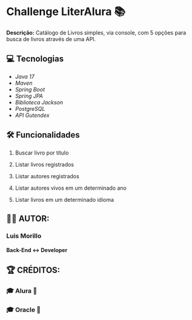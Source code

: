# Challenge LiterAlura :books:
**Descrição:** Catálogo de Livros simples, via console, com 5 opções para busca de livros através de uma API.

## :computer: Tecnologias
- *Java 17*
- *Maven*
- *Spring Boot*
- *Spring JPA*
- *Biblioteca Jackson*
- *PostgreSQL*
- *API Gutendex*



## :hammer_and_wrench: Funcionalidades

1. Buscar livro por título
 
2. Listar livros registrados

3. Listar autores registrados

4. Listar autores vivos em um determinado ano
 
5. Listar livros em um determinado idioma


## :woman_technologist: AUTOR:
### Luis Morillo
#### Back-End :left_right_arrow: Developer

## :trophy: CRÉDITOS:
### :mortar_board: Alura :100:
### :mortar_board: Oracle :100:

 
